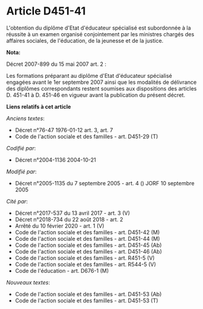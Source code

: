 # Article D451-41

L'obtention du diplôme d'Etat d'éducateur spécialisé est subordonnée à la réussite à un examen organisé conjointement par les
ministres chargés des affaires sociales, de l'éducation, de la jeunesse et de la justice.

**Nota:**

Décret 2007-899 du 15 mai 2007 art. 2 : 

Les formations préparant au diplôme d'Etat d'éducateur spécialisé engagées avant le 1er septembre 2007 ainsi que les
modalités de délivrance des diplômes correspondants restent soumises aux dispositions des articles D. 451-41 à D. 451-46 en
vigueur avant la publication du présent décret.

**Liens relatifs à cet article**

_Anciens textes_:

  - Décret n°76-47 1976-01-12 art. 3, art. 7
  - Code de l'action sociale et des familles - art. D451-29 (T)

_Codifié par_:

  - Décret n°2004-1136 2004-10-21

_Modifié par_:

  - Décret n°2005-1135 du 7 septembre 2005 - art. 4 () JORF 10 septembre 2005

_Cité par_:

  - Décret n°2017-537 du 13 avril 2017 - art. 3 (V)
  - Décret n°2018-734 du 22 août 2018 - art. 2
  - Arrêté du 10 février 2020 - art. 1 (V)
  - Code de l'action sociale et des familles - art. D451-42 (M)
  - Code de l'action sociale et des familles - art. D451-44 (M)
  - Code de l'action sociale et des familles - art. D451-45 (Ab)
  - Code de l'action sociale et des familles - art. D451-46 (Ab)
  - Code de l'action sociale et des familles - art. R451-5 (V)
  - Code de l'action sociale et des familles - art. R544-5 (V)
  - Code de l'éducation - art. D676-1 (M)

_Nouveaux textes_:

  - Code de l'action sociale et des familles - art. D451-53 (Ab)
  - Code de l'action sociale et des familles - art. D451-53 (T)
